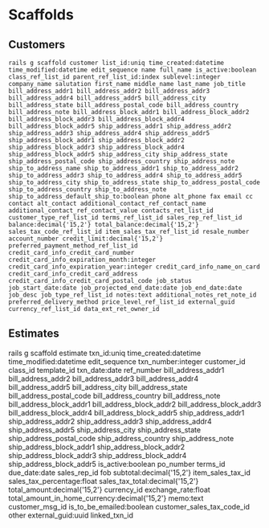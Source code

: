 # Scaffolds

## Customers

```
rails g scaffold customer list_id:uniq time_created:datetime time_modified:datetime edit_sequence name full_name is_active:boolean class_ref_list_id parent_ref_list_id:index sublevel:integer company_name salutation first_name middle_name last_name job_title bill_address_addr1 bill_address_addr2 bill_address_addr3 bill_address_addr4 bill_address_addr5 bill_address_city bill_address_state bill_address_postal_code bill_address_country bill_address_note bill_address_block_addr1 bill_address_block_addr2 bill_address_block_addr3 bill_address_block_addr4 bill_address_block_addr5 ship_address_addr1 ship_address_addr2 ship_address_addr3 ship_address_addr4 ship_address_addr5 ship_address_block_addr1 ship_address_block_addr2 ship_address_block_addr3 ship_address_block_addr4 ship_address_block_addr5 ship_address_city ship_address_state ship_address_postal_code ship_address_country ship_address_note ship_to_address_name ship_to_address_addr1 ship_to_address_addr2 ship_to_address_addr3 ship_to_address_addr4 ship_to_address_addr5 ship_to_address_city ship_to_address_state ship_to_address_postal_code ship_to_address_country ship_to_address_note ship_to_address_default_ship_to:boolean phone alt_phone fax email cc contact alt_contact additional_contact_ref_contact_name additional_contact_ref_contact_value contacts_ret_list_id customer_type_ref_list_id terms_ref_list_id sales_rep_ref_list_id balance:decimal{'15,2'} total_balance:decimal{'15,2'} sales_tax_code_ref_list_id item_sales_tax_ref_list_id resale_number account_number credit_limit:decimal{'15,2'} preferred_payment_method_ref_list_id credit_card_info_credit_card_number credit_card_info_expiration_month:integer credit_card_info_expiration_year:integer credit_card_info_name_on_card credit_card_info_credit_card_address credit_card_info_credit_card_postal_code job_status job_start_date:date job_projected_end_date:date job_end_date:date job_desc job_type_ref_list_id notes:text additional_notes_ret_note_id preferred_delivery_method price_level_ref_list_id external_guid currency_ref_list_id data_ext_ret_owner_id
```

## Estimates
rails g scaffold estimate txn_id:uniq time_created:datetime time_modified:datetime edit_sequence txn_number:integer customer_id class_id template_id txn_date:date ref_number bill_address_addr1 bill_address_addr2 bill_address_addr3 bill_address_addr4 bill_address_addr5 bill_address_city bill_address_state bill_address_postal_code bill_address_country bill_address_note bill_address_block_addr1 bill_address_block_addr2 bill_address_block_addr3 bill_address_block_addr4 bill_address_block_addr5 ship_address_addr1 ship_address_addr2 ship_address_addr3 ship_address_addr4 ship_address_addr5 ship_address_city ship_address_state ship_address_postal_code ship_address_country ship_address_note ship_address_block_addr1 ship_address_block_addr2 ship_address_block_addr3 ship_address_block_addr4 ship_address_block_addr5 is_active:boolean po_number terms_id due_date:date sales_rep_id fob subtotal:decimal{'15,2'} item_sales_tax_id sales_tax_percentage:float sales_tax_total:decimal{'15,2'} total_amount:decimal{'15,2'} currency_id exchange_rate:float total_amount_in_home_currency:decimal{'15,2'} memo:text customer_msg_id is_to_be_emailed:boolean customer_sales_tax_code_id other external_guid:uuid linked_txn_id

